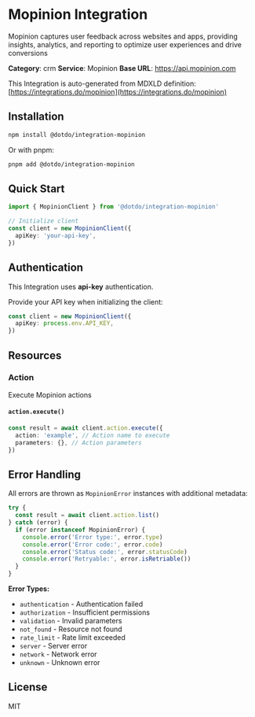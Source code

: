 # Mopinion Integration

Mopinion captures user feedback across websites and apps, providing insights, analytics, and reporting to optimize user experiences and drive conversions

**Category**: crm
**Service**: Mopinion
**Base URL**: https://api.mopinion.com

This Integration is auto-generated from MDXLD definition: [https://integrations.do/mopinion](https://integrations.do/mopinion)

## Installation

```bash
npm install @dotdo/integration-mopinion
```

Or with pnpm:

```bash
pnpm add @dotdo/integration-mopinion
```

## Quick Start

```typescript
import { MopinionClient } from '@dotdo/integration-mopinion'

// Initialize client
const client = new MopinionClient({
  apiKey: 'your-api-key',
})
```

## Authentication

This Integration uses **api-key** authentication.

Provide your API key when initializing the client:

```typescript
const client = new MopinionClient({
  apiKey: process.env.API_KEY,
})
```

## Resources

### Action

Execute Mopinion actions

#### `action.execute()`

```typescript
const result = await client.action.execute({
  action: 'example', // Action name to execute
  parameters: {}, // Action parameters
})
```

## Error Handling

All errors are thrown as `MopinionError` instances with additional metadata:

```typescript
try {
  const result = await client.action.list()
} catch (error) {
  if (error instanceof MopinionError) {
    console.error('Error type:', error.type)
    console.error('Error code:', error.code)
    console.error('Status code:', error.statusCode)
    console.error('Retryable:', error.isRetriable())
  }
}
```

**Error Types:**

- `authentication` - Authentication failed
- `authorization` - Insufficient permissions
- `validation` - Invalid parameters
- `not_found` - Resource not found
- `rate_limit` - Rate limit exceeded
- `server` - Server error
- `network` - Network error
- `unknown` - Unknown error

## License

MIT
